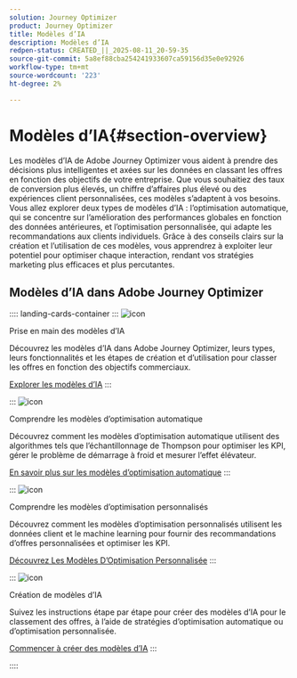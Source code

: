 ```yaml
---
solution: Journey Optimizer
product: Journey Optimizer
title: Modèles d’IA
description: Modèles d’IA
redpen-status: CREATED_||_2025-08-11_20-59-35
source-git-commit: 5a8ef88cba254241933607ca59156d35e0e92926
workflow-type: tm+mt
source-wordcount: '223'
ht-degree: 2%

---
```



# Modèles d’IA{#section-overview}

Les modèles d’IA de Adobe Journey Optimizer vous aident à prendre des décisions plus intelligentes et axées sur les données en classant les offres en fonction des objectifs de votre entreprise. Que vous souhaitiez des taux de conversion plus élevés, un chiffre d’affaires plus élevé ou des expériences client personnalisées, ces modèles s’adaptent à vos besoins. Vous allez explorer deux types de modèles d’IA : l’optimisation automatique, qui se concentre sur l’amélioration des performances globales en fonction des données antérieures, et l’optimisation personnalisée, qui adapte les recommandations aux clients individuels. Grâce à des conseils clairs sur la création et l’utilisation de ces modèles, vous apprendrez à exploiter leur potentiel pour optimiser chaque interaction, rendant vos stratégies marketing plus efficaces et plus percutantes.

## Modèles d’IA dans Adobe Journey Optimizer

:::: landing-cards-container
:::
![icon](https://cdn.experienceleague.adobe.com/icons/circle-play.svg)

Prise en main des modèles d’IA

Découvrez les modèles d’IA dans Adobe Journey Optimizer, leurs types, leurs fonctionnalités et les étapes de création et d’utilisation pour classer les offres en fonction des objectifs commerciaux.

[Explorer les modèles d’IA](../using/offers/ranking/ai-models.md)
:::

:::
![icon](https://cdn.experienceleague.adobe.com/icons/chart-line.svg)

Comprendre les modèles d’optimisation automatique

Découvrez comment les modèles d’optimisation automatique utilisent des algorithmes tels que l’échantillonnage de Thompson pour optimiser les KPI, gérer le problème de démarrage à froid et mesurer l’effet élévateur.

[En savoir plus sur les modèles d’optimisation automatique](../using/offers/ranking/auto-optimization-model.md)
:::

:::
![icon](https://cdn.experienceleague.adobe.com/icons/bullseye.svg)

Comprendre les modèles d’optimisation personnalisés

Découvrez comment les modèles d’optimisation personnalisés utilisent les données client et le machine learning pour fournir des recommandations d’offres personnalisées et optimiser les KPI.

[Découvrez Les Modèles D’Optimisation Personnalisée](../using/offers/ranking/personalized-optimization-model.md)
:::

:::
![icon](https://cdn.experienceleague.adobe.com/icons/list-check.svg)

Création de modèles d’IA

Suivez les instructions étape par étape pour créer des modèles d’IA pour le classement des offres, à l’aide de stratégies d’optimisation automatique ou d’optimisation personnalisée.

[Commencer à créer des modèles d’IA](../using/offers/ranking/create-ranking-strategies.md)
:::

::::
